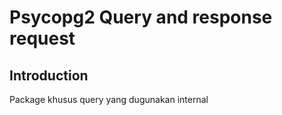 # Psycopg2 Query and response request
## Introduction
Package khusus query yang dugunakan internal

